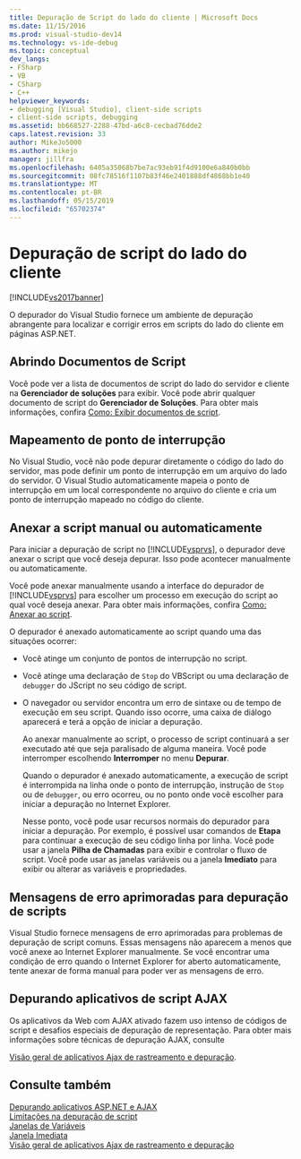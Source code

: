 ```yaml
---
title: Depuração de Script do lado do cliente | Microsoft Docs
ms.date: 11/15/2016
ms.prod: visual-studio-dev14
ms.technology: vs-ide-debug
ms.topic: conceptual
dev_langs:
- FSharp
- VB
- CSharp
- C++
helpviewer_keywords:
- debugging [Visual Studio], client-side scripts
- client-side scripts, debugging
ms.assetid: bb668527-2288-47bd-a6c8-cecbad76dde2
caps.latest.revision: 33
author: MikeJo5000
ms.author: mikejo
manager: jillfra
ms.openlocfilehash: 6405a35068b7be7ac93eb91f4d9100e6a840b0bb
ms.sourcegitcommit: 08fc78516f1107b83f46e2401888df4868bb1e40
ms.translationtype: MT
ms.contentlocale: pt-BR
ms.lasthandoff: 05/15/2019
ms.locfileid: "65702374"
---
```

# <a name="client-side-script-debugging"></a>Depuração de script do lado do cliente
[!INCLUDE[vs2017banner](../includes/vs2017banner.md)]

O depurador do Visual Studio fornece um ambiente de depuração abrangente para localizar e corrigir erros em scripts do lado do cliente em páginas ASP.NET.  
  
## <a name="opening-script-documents"></a>Abrindo Documentos de Script  
 Você pode ver a lista de documentos de script do lado do servidor e cliente na **Gerenciador de soluções** para exibir. Você pode abrir qualquer documento de script do **Gerenciador de Soluções**. Para obter mais informações, confira [Como: Exibir documentos de script](../debugger/how-to-view-script-documents.md).  
  
## <a name="breakpoint-mapping"></a>Mapeamento de ponto de interrupção  
 No Visual Studio, você não pode depurar diretamente o código do lado do servidor, mas pode definir um ponto de interrupção em um arquivo do lado do servidor. O Visual Studio automaticamente mapeia o ponto de interrupção em um local correspondente no arquivo do cliente e cria um ponto de interrupção mapeado no código do cliente.  
  
## <a name="manually-or-automatically-attaching-to-script"></a>Anexar a script manual ou automaticamente  
 Para iniciar a depuração de script no [!INCLUDE[vsprvs](../includes/vsprvs-md.md)], o depurador deve anexar o script que você deseja depurar. Isso pode acontecer manualmente ou automaticamente.  
  
 Você pode anexar manualmente usando a interface do depurador de [!INCLUDE[vsprvs](../includes/vsprvs-md.md)] para escolher um processo em execução do script ao qual você deseja anexar. Para obter mais informações, confira [Como: Anexar ao script](../debugger/how-to-attach-to-script.md).  
  
 O depurador é anexado automaticamente ao script quando uma das situações ocorrer:  
  
- Você atinge um conjunto de pontos de interrupção no script.  
  
- Você atinge uma declaração de `Stop` do VBScript ou uma declaração de `debugger` do JScript no seu código de script.  
  
- O navegador ou servidor encontra um erro de sintaxe ou de tempo de execução em seu script. Quando isso ocorre, uma caixa de diálogo aparecerá e terá a opção de iniciar a depuração.  
  
  Ao anexar manualmente ao script, o processo de script continuará a ser executado até que seja paralisado de alguma maneira. Você pode interromper escolhendo **Interromper** no menu **Depurar**.  
  
  Quando o depurador é anexado automaticamente, a execução de script é interrompida na linha onde o ponto de interrupção, instrução de `Stop` ou de `debugger`, ou erro ocorreu, ou no ponto onde você escolher para iniciar a depuração no Internet Explorer.  
  
  Nesse ponto, você pode usar recursos normais do depurador para iniciar a depuração. Por exemplo, é possível usar comandos de **Etapa** para continuar a execução de seu código linha por linha. Você pode usar a janela **Pilha de Chamadas** para exibir e controlar o fluxo de script. Você pode usar as janelas variáveis ou a janela **Imediato** para exibir ou alterar as variáveis e propriedades.  
  
## <a name="enhanced-error-messages-for-script-debugging"></a>Mensagens de erro aprimoradas para depuração de scripts  
 Visual Studio fornece mensagens de erro aprimoradas para problemas de depuração de script comuns. Essas mensagens não aparecem a menos que você anexe ao Internet Explorer manualmente. Se você encontrar uma condição de erro quando o Internet Explorer for aberto automaticamente, tente anexar de forma manual para poder ver as mensagens de erro.  
  
## <a name="debugging-ajax-script-applications"></a>Depurando aplicativos de script AJAX  
 Os aplicativos da Web com AJAX ativado fazem uso intenso de códigos de script e desafios especiais de depuração de representação. Para obter mais informações sobre técnicas de depuração AJAX, consulte  
  
 [Visão geral de aplicativos Ajax de rastreamento e depuração](https://msdn.microsoft.com/library/92684ea0-7bb4-4a34-9203-3aa6394ce375).  
  
## <a name="see-also"></a>Consulte também  
 [Depurando aplicativos ASP.NET e AJAX](../debugger/debugging-aspnet-and-ajax-applications.md)   
 [Limitações na depuração de script](../debugger/limitations-on-script-debugging.md)   
 [Janelas de Variáveis](https://msdn.microsoft.com/library/ce0a67f6-2502-4b7a-ba45-cc32f8aeba3e)   
 [Janela Imediata](../ide/reference/immediate-window.md)   
 [Visão geral de aplicativos Ajax de rastreamento e depuração](https://msdn.microsoft.com/library/92684ea0-7bb4-4a34-9203-3aa6394ce375)
